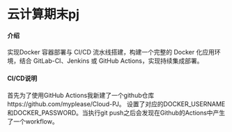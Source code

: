 # 云计算期末pj

#### 介绍
实现Docker 容器部署与 CI/CD 流水线搭建，构建一个完整的 Docker 化应用环境，结合 GitLab-CI、Jenkins 或 GitHub Actions，实现持续集成部署。

#### CI/CD说明
首先为了使用GitHub Actions我新建了一个github仓库https://github.com/myplease/Cloud-PJ。</b>
设置了对应的DOCKER_USERNAME和DOCKER_PASSWORD。当执行git push之后会发现在Github的Actions中产生了一个workflow。
